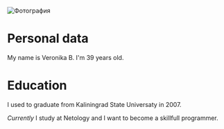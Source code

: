  ![Фотография](/picture.jpg)

# Personal data
My name is Veronika B.
I'm 39 years old.

# Education
I used to graduate from Kaliningrad State Universaty in 2007.

_Currently_ I study at Netology and I want to become a skillfull programmer.